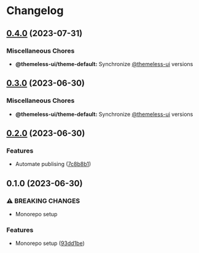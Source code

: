 # Changelog

## [0.4.0](https://github.com/jtiala/themeless-ui/compare/@themeless-ui/theme-default-v0.3.0...@themeless-ui/theme-default-v0.4.0) (2023-07-31)


### Miscellaneous Chores

* **@themeless-ui/theme-default:** Synchronize [@themeless-ui](https://github.com/themeless-ui) versions

## [0.3.0](https://github.com/jtiala/themeless-ui/compare/@themeless-ui/theme-default-v0.2.0...@themeless-ui/theme-default-v0.3.0) (2023-06-30)


### Miscellaneous Chores

* **@themeless-ui/theme-default:** Synchronize [@themeless-ui](https://github.com/themeless-ui) versions

## [0.2.0](https://github.com/jtiala/themeless-ui/compare/@themeless-ui/theme-default-v0.1.0...@themeless-ui/theme-default-v0.2.0) (2023-06-30)


### Features

* Automate publising ([7c8b8b1](https://github.com/jtiala/themeless-ui/commit/7c8b8b15c2f07054e8b6e723e259ba6467858fd5))

## 0.1.0 (2023-06-30)


### ⚠ BREAKING CHANGES

* Monorepo setup

### Features

* Monorepo setup ([93dd1be](https://github.com/jtiala/themeless-ui/commit/93dd1be93af8ff892fbe773d9d3f8e3f64d256cd))
